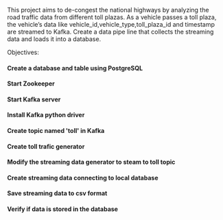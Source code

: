 This project aims to de-congest the national highways by analyzing the road traffic data from different toll plazas. As a vehicle passes a toll plaza, the vehicle’s data like vehicle_id,vehicle_type,toll_plaza_id and timestamp are streamed to Kafka. 
Create a data pipe line that collects the streaming data and loads it into a database.

Objectives:
#### Create a database and table using PostgreSQL
#### Start Zookeeper
#### Start Kafka server
#### Install Kafka python driver
#### Create topic named 'toll' in Kafka
#### Create toll trafic generator
#### Modify the streaming data generator to steam to toll topic
#### Create streaming data connecting to local database
#### Save streaming data to csv format
#### Verify if data is stored in the database
